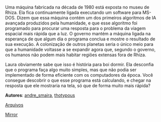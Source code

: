 Uma máquina fabricada na década de 1980 está exposta no museu de Rhiza. Ela fica continuamente ligada executando um software para MS-DOS. Dizem que essa máquina contém um dos primeiros algoritmos de IA avançada produzidos pela humanidade, e que esse algoritmo foi programado para procurar uma resposta para o problema da viagem espacial mais rápida que a luz. O governo mantém a máquina ligada na esperança de que algum dia o programa conclua e mostre o resultado de sua execução. A colonização de outros planetas seria o único meio para que a humanidade voltasse a se expandir agora que, segundo o governo, os humanos não podem mais habitar regiões extensas fora de Rhiza.

Laura obviamente sabe que isso é história para boi dormir. Ela desconfia que o programa faça algo muito simples, mas que não podia ser implementado de forma eficiente com os computadores da época. Você consegue descobrir o que esse programa está calculando, e chegar na resposta que ele mostraria na tela, só que de forma muito mais rápida?

**Autores**: [andre\_smaira](https://github.com/afsmaira), [thotypous](https://github.com/thotypous)

[Arquivos](https://static.pwn2win.party/the_return_of_too_slow_ab535592439dc08deedc1c29e3c21659704f3357615f11737c938b7ca64ac8d0.tar.gz)

[Mirror](https://drive.google.com/file/d/1uDQlH-YTSWtouVxwMKBQ1EfEdOLJd7Pr/view?usp=drivesdk)

